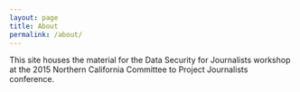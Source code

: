 ```yaml
---
layout: page
title: About
permalink: /about/
---
```


This site houses the material for the Data Security for Journalists workshop at the 2015 Northern California Committee to Project Journalists conference.
